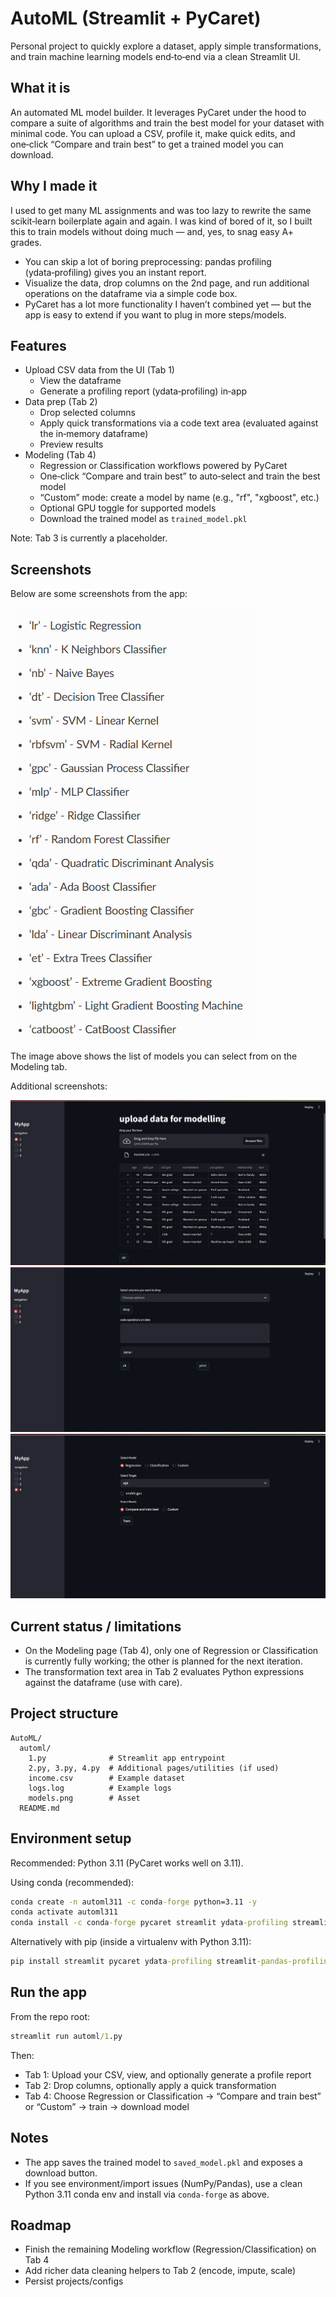 # AutoML (Streamlit + PyCaret)

Personal project to quickly explore a dataset, apply simple transformations, and train machine learning models end‑to‑end via a clean Streamlit UI.

## What it is

An automated ML model builder. It leverages PyCaret under the hood to compare a suite of algorithms and train the best model for your dataset with minimal code. You can upload a CSV, profile it, make quick edits, and one‑click “Compare and train best” to get a trained model you can download.

## Why I made it

I used to get many ML assignments and was too lazy to rewrite the same scikit‑learn boilerplate again and again. I was kind of bored of it, so I built this to train models without doing much — and, yes, to snag easy A+ grades.

- You can skip a lot of boring preprocessing: pandas profiling (ydata‑profiling) gives you an instant report.
- Visualize the data, drop columns on the 2nd page, and run additional operations on the dataframe via a simple code box.
- PyCaret has a lot more functionality I haven’t combined yet — but the app is easy to extend if you want to plug in more steps/models.

## Features

- Upload CSV data from the UI (Tab 1)
  - View the dataframe
  - Generate a profiling report (ydata‑profiling) in‑app
- Data prep (Tab 2)
  - Drop selected columns
  - Apply quick transformations via a code text area (evaluated against the in‑memory dataframe)
  - Preview results
- Modeling (Tab 4)
  - Regression or Classification workflows powered by PyCaret
  - One‑click “Compare and train best” to auto‑select and train the best model
  - “Custom” mode: create a model by name (e.g., "rf", "xgboost", etc.)
  - Optional GPU toggle for supported models
  - Download the trained model as `trained_model.pkl`

Note: Tab 3 is currently a placeholder.

## Screenshots

Below are some screenshots from the app:

![Models page](automl/models.png)

The image above shows the list of models you can select from on the Modeling tab.

Additional screenshots:

![Screenshot](<Screenshot 2025-08-13 150940.png>)
![Screenshot](<Screenshot 2025-08-13 151312.png>)
![Screenshot](<Screenshot 2025-08-13 151401.png>)

## Current status / limitations

- On the Modeling page (Tab 4), only one of Regression or Classification is currently fully working; the other is planned for the next iteration.
- The transformation text area in Tab 2 evaluates Python expressions against the dataframe (use with care).

## Project structure

```
AutoML/
  automl/
    1.py              # Streamlit app entrypoint
    2.py, 3.py, 4.py  # Additional pages/utilities (if used)
    income.csv        # Example dataset
    logs.log          # Example logs
    models.png        # Asset
  README.md
```

## Environment setup

Recommended: Python 3.11 (PyCaret works well on 3.11).

Using conda (recommended):

```cmd
conda create -n automl311 -c conda-forge python=3.11 -y
conda activate automl311
conda install -c conda-forge pycaret streamlit ydata-profiling streamlit-pandas-profiling -y
```

Alternatively with pip (inside a virtualenv with Python 3.11):

```cmd
pip install streamlit pycaret ydata-profiling streamlit-pandas-profiling
```

## Run the app

From the repo root:

```cmd
streamlit run automl/1.py
```

Then:

- Tab 1: Upload your CSV, view, and optionally generate a profile report
- Tab 2: Drop columns, optionally apply a quick transformation
- Tab 4: Choose Regression or Classification → “Compare and train best” or “Custom” → train → download model

## Notes

- The app saves the trained model to `saved_model.pkl` and exposes a download button.
- If you see environment/import issues (NumPy/Pandas), use a clean Python 3.11 conda env and install via `conda-forge` as above.

## Roadmap

- Finish the remaining Modeling workflow (Regression/Classification) on Tab 4
- Add richer data cleaning helpers to Tab 2 (encode, impute, scale)
- Persist projects/configs


